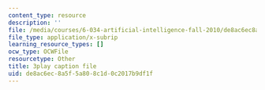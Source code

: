 ```yaml
---
content_type: resource
description: ''
file: /media/courses/6-034-artificial-intelligence-fall-2010/de8ac6ec8a5f5a808c1d0c2017b9df1f_sh3EPjhhd40.vtt
file_type: application/x-subrip
learning_resource_types: []
ocw_type: OCWFile
resourcetype: Other
title: 3play caption file
uid: de8ac6ec-8a5f-5a80-8c1d-0c2017b9df1f
---
```

